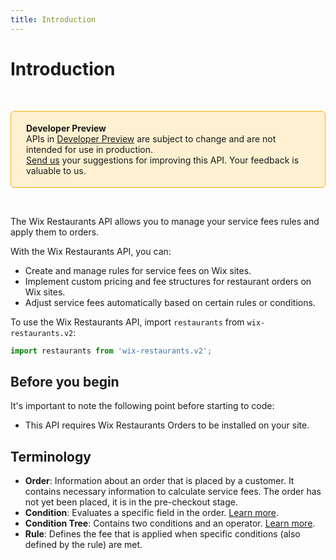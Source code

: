 ```yaml
---
title: Introduction
---
```


# Introduction

&nbsp;

<div style="background-color: #FEF1D1; padding: 18px 24px; border-radius: 6px; border: 1px solid #FDB10C; box-sizing: border-box; display: inline-block">
    <b>Developer Preview</b>
    <br/>
    <span>APIs in <a href="https://www.wix.com/velo/reference/api-overview/developer-preview">Developer Preview</a> are subject to change and are not intended for use in production.<br/><a href="mailto:velo-preview-feedback@wix.com">Send us</a> your suggestions for improving this API. Your feedback is valuable to us.</span>
</div>

&nbsp;

The Wix Restaurants API allows you to manage your service fees rules and apply them to orders.

With the Wix Restaurants API, you can:
* Create and manage rules for service fees on Wix sites.
* Implement custom pricing and fee structures for restaurant orders on Wix sites.
* Adjust service fees automatically based on certain rules or conditions.

To use the Wix Restaurants API, import `restaurants` from `wix-restaurants.v2`:

```js
import restaurants from 'wix-restaurants.v2';
```


## Before you begin
It's important to note the following point before starting to code:
* This API requires Wix Restaurants Orders to be installed on your site.

## Terminology
* **Order**: Information about an order that is placed by a customer. It contains necessary information to calculate service fees. The order has not yet been placed, it is in the pre-checkout stage.
* **Condition**: Evaluates a specific field in the order. [Learn more](https://dev.wix.com/docs/rest/api-reference/wix-restaurants/service-fees/rules/sample-flows).
* **Condition Tree**: Contains two conditions and an operator. [Learn more](https://dev.wix.com/docs/rest/api-reference/wix-restaurants/service-fees/rules/sample-flows).
* **Rule**: Defines the fee that is applied when specific conditions (also defined by the rule) are met.